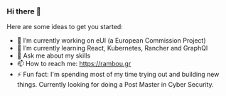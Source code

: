### Hi there 👋

Here are some ideas to get you started:

- 🔭 I’m currently working on eUI (a European Commission Project)
- 🌱 I’m currently learning React, Kubernetes, Rancher and GraphQl
- 💬 Ask me about my skills
- 📫 How to reach me: https://rambou.gr
- ⚡ Fun fact: I'm spending most of my time trying out and building new things. Currently looking for doing a Post Master in Cyber Security.


<!--
**Rambou/Rambou** is a ✨ _special_ ✨ repository because its `README.md` (this file) appears on your GitHub profile.

Hidden stuff i guess after the lines above.
